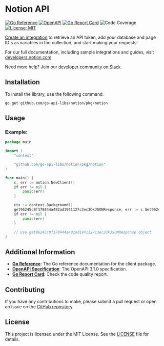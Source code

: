# Notion API
[![Go Reference](https://pkg.go.dev/badge/github.com/go-api-libs/notion.svg)](https://pkg.go.dev/github.com/go-api-libs/notion/pkg/notion)
[![OpenAPI](https://img.shields.io/badge/OpenAPI-3.1-blue)](/api/openapi.json)
[![Go Report Card](https://goreportcard.com/badge/github.com/go-api-libs/notion)](https://goreportcard.com/report/github.com/go-api-libs/notion)
![Code Coverage](https://img.shields.io/badge/coverage-20%25-red)
[![License: MIT](https://img.shields.io/badge/License-MIT-yellow.svg)](./LICENSE)

[Create an integration](https://www.notion.so/my-integrations) to retrieve an API token, add your database and page ID's as variables in the collection, and start making your requests!

For our full documentation, including sample integrations and guides, visit [developers.notion.com](developers.notion.com)

Need more help? Join our [developer community on Slack](https://join.slack.com/t/notiondevs/shared_invite/zt-lkrnk74h-YmPRroySRFGiqgjI193AqA/)

## Installation

To install the library, use the following command:

```shell
go get github.com/go-api-libs/notion/pkg/notion
```

## Usage

### Example: 

```go
package main

import (
	"context"

	"github.com/go-api-libs/notion/pkg/notion"
)

func main() {
	c, err := notion.NewClient()
	if err != nil {
		panic(err)
	}

	ctx := context.Background()
	get96245c8f178444a482ad1941127c3ec3OkJSONResponse, err := c.Get96245c8f178444a482ad1941127c3ec3(ctx, "96245c8f-1784-44a4-82ad-1941127c3ec3")
	if err != nil {
		panic(err)
	}

	// Use get96245c8f178444a482ad1941127c3ec3OkJSONResponse object
}

```

## Additional Information

- [**Go Reference**](https://pkg.go.dev/github.com/go-api-libs/notion/pkg/notion): The Go reference documentation for the client package.
- [**OpenAPI Specification**](./api/openapi.json): The OpenAPI 3.1.0 specification.
- [**Go Report Card**](https://goreportcard.com/report/github.com/go-api-libs/notion): Check the code quality report.

## Contributing

If you have any contributions to make, please submit a pull request or open an issue on the [GitHub repository](https://github.com/go-api-libs/notion).

## License

This project is licensed under the MIT License. See the [LICENSE](./LICENSE) file for details.
